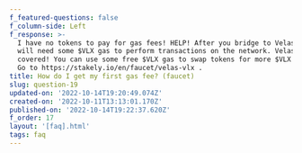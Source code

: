 ```yaml
---
f_featured-questions: false
f_column-side: Left
f_response: >-
  I have no tokens to pay for gas fees! HELP! After you bridge to Velas, you
  will need some $VLX gas to perform transactions on the network. Velas has you
  covered! You can use some free $VLX gas to swap tokens for more $VLX for gas.
  Go to https://stakely.io/en/faucet/velas-vlx .
title: How do I get my first gas fee? (faucet)
slug: question-19
updated-on: '2022-10-14T19:20:49.074Z'
created-on: '2022-10-11T13:13:01.170Z'
published-on: '2022-10-14T19:22:37.620Z'
f_order: 17
layout: '[faq].html'
tags: faq
---
```



